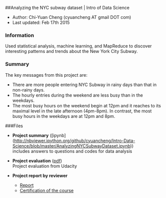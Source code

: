 ##Analyzing the NYC subway dataset | Intro of Data Science
- Author:  Chi-Yuan Cheng (cyuancheng AT gmail DOT com) 
- Last updated: Feb 17th 2015

### Information

Used statistical analysis, machine learning, and MapReduce to discover interesting patterns and trends about the New York City Subway.

### Summary
The key messages from this project are:

- There are more people entering NYC Subway in rainy days than that in non-rainy days.
- The hourly entries during the weekend are less busy than in the weekdays.
- The most busy hours on the weekend begin at 12pm and it reaches to its maximal level in the late afternoon (4pm-8pm). In contrast, the most busy hours in the weekdays are at 12pm and 8pm.

###Files

- **Project summary** ([ipynb]
(http://nbviewer.ipython.org/github/cyuancheng/Intro-Data-Science/blob/master/AnalyzingNYCSubwayDataset.ipynb))    
 includes answers to questions and codes for data analysis
- **Project evaluation** ([pdf](ProjectReport.pdf))    
 Project evaluation from Udacity
 
- **Project report by reviewer**
	+ [Report](ProjectReport.pdf)
	+ [Certification of the course](certificate.pdf)

